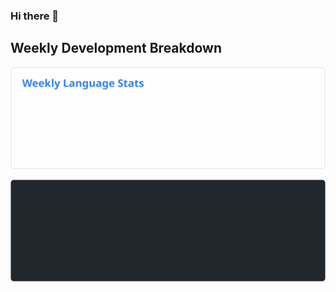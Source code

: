 ### Hi there 👋

## Weekly Development Breakdown

![Weekly Language Stats](https://raw.githubusercontent.com/zo-ly/zo-ly/main/images/wakatime_weekly_language_stats.svg#gh-light-mode-only)

![Weekly Language Stats](https://raw.githubusercontent.com/zo-ly/zo-ly/main/images/wakatime_weekly_language_stats_dark.svg#gh-dark-mode-only)
